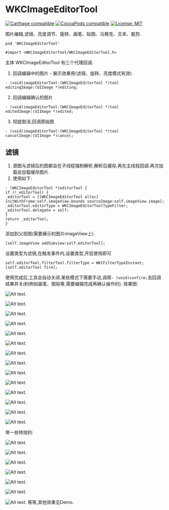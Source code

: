 # WKCImageEditorTool

[![Carthage compatible](https://img.shields.io/badge/Carthage-compatible-4BC51D.svg?style=flat)](https://github.com/Carthage/Carthage#adding-frameworks-to-an-application) [![CocoaPods compatible](https://img.shields.io/cocoapods/v/WKCImageEditorTool.svg?style=flat)](https://cocoapods.org/pods/WKCImageEditorTool) [![License: MIT](https://img.shields.io/cocoapods/l/WKCImageEditorTool.svg?style=flat)](http://opensource.org/licenses/MIT)

图片编辑,滤镜、亮度调节、旋转、画笔、贴图、马赛克、文本、裁剪.

` pod 'WKCImageEditorTool' `

` #import <WKCImageEditorTool/WKCImageEditorTool.h> `

主体 WKCImageEditorTool 有三个代理回调.
1.  回调编辑中的图片 - 展示效果用(滤镜、旋转、亮度模式有效).
```
- (void)imageEditorTool:(WKCImageEditorTool *)tool
editingImage:(UIImage *)editing;
```
2.  回调编辑确认的图片
```
- (void)imageEditorTool:(WKCImageEditorTool *)tool
editedImage:(UIImage *)edited;
```
3. 彻底取消,回调原始图
```
- (void)imageEditorTool:(WKCImageEditorTool *)tool
cancelImage:(UIImage *)cancel;
```
## 滤镜
1. 源图与滤镜后的图都会在子线程强制解析,解析后缓存,再在主线程回调.再次加载会加载缓存图片.
2. 使用如下:
```
- (WKCImageEditorTool *)editorTool {
if (!_editorTool) {
_editorTool = [[WKCImageEditorTool alloc] initWithFrame:self.imageView.bounds sourceImage:self.imageView.image];
_editorTool.editorType = WKCImageEditorToolTypeFilter;
_editorTool.delegate = self;
}
return _editorTool;
}

```
添加到父视图(需要展示的图片imageView上).
```
[self.imageView addSubview:self.editorTool];
```
设置类型为滤镜,在触发事件内,设置类型,开启使用即可
```
self.editorTool.filterTool.filterType = WKCFilterTypeInstant;
[self.editorTool fire];
```
使用完成后,工具会自动关闭.某些模式下需要手动,调用`- (void)confirm;`去回调结果并关闭(例如画笔、图贴等,需要编辑完成再确认操作的).
效果图:

![Alt text](https://github.com/WeiKunChao/WKCImageEditorTool/raw/master/screenShort/怀旧.png).

![Alt text](https://github.com/WeiKunChao/WKCImageEditorTool/raw/master/screenShort/黑白.png).

![Alt text](https://github.com/WeiKunChao/WKCImageEditorTool/raw/master/screenShort/淡黑白.png).

![Alt text](https://github.com/WeiKunChao/WKCImageEditorTool/raw/master/screenShort/灰白.png).

![Alt text](https://github.com/WeiKunChao/WKCImageEditorTool/raw/master/screenShort/单色.png).

![Alt text](https://github.com/WeiKunChao/WKCImageEditorTool/raw/master/screenShort/褪色.png).

![Alt text](https://github.com/WeiKunChao/WKCImageEditorTool/raw/master/screenShort/冲印.png).

![Alt text](https://github.com/WeiKunChao/WKCImageEditorTool/raw/master/screenShort/铭黄.png).

![Alt text](https://github.com/WeiKunChao/WKCImageEditorTool/raw/master/screenShort/复古.png).

![Alt text](https://github.com/WeiKunChao/WKCImageEditorTool/raw/master/screenShort/古画.png).

![Alt text](https://github.com/WeiKunChao/WKCImageEditorTool/raw/master/screenShort/阴影凸.png).


![Alt text](https://github.com/WeiKunChao/WKCImageEditorTool/raw/master/screenShort/黑白点线条.png).

![Alt text](https://github.com/WeiKunChao/WKCImageEditorTool/raw/master/screenShort/白黑点线条.png).

![Alt text](https://github.com/WeiKunChao/WKCImageEditorTool/raw/master/screenShort/聚光灯.png).

带一些特效的:

![Alt text](https://github.com/WeiKunChao/WKCImageEditorTool/raw/master/screenShort/圆弧.png).

![Alt text](https://github.com/WeiKunChao/WKCImageEditorTool/raw/master/screenShort/色调分离.png).

![Alt text](https://github.com/WeiKunChao/WKCImageEditorTool/raw/master/screenShort/x射线.png).

![Alt text](https://github.com/WeiKunChao/WKCImageEditorTool/raw/master/screenShort/热能.png).

![Alt text](https://github.com/WeiKunChao/WKCImageEditorTool/raw/master/screenShort/万花筒.png).

![Alt text](https://github.com/WeiKunChao/WKCImageEditorTool/raw/master/screenShort/结晶.png).

![Alt text](https://github.com/WeiKunChao/WKCImageEditorTool/raw/master/screenShort/花瓣.png).
等等,其他效果见Demo.


